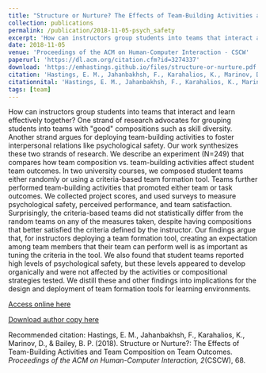 ```yaml
---
title: "Structure or Nurture? The Effects of Team-Building Activities and Team Composition on Team Outcomes"
collection: publications
permalink: /publication/2018-11-05-psych_safety
excerpt: 'How can instructors group students into teams that interact and learn effectively together? One strand of research advocates for grouping students into teams with &quot;good&quot; compositions such as skill diversity. Another strand argues for deploying team-building activities to foster interpersonal relations like psychological safety. Our work synthesizes these two strands of research. We describe an experiment (N=249) that compares how team composition vs. team-building activities affect student team outcomes. In two university courses, we composed student teams either randomly or using a criteria-based team formation tool. Teams further performed team-building activities that promoted either team or task outcomes. We collected project scores, and used surveys to measure psychological safety, perceived performance, and team satisfaction. Surprisingly, the criteria-based teams did not statistically differ from the random teams on any of the measures taken, despite having compositions that better satisfied the criteria defined by the instructor. Our findings argue that, for instructors deploying a team formation tool, creating an expectation among team members that their team can perform well is as important as tuning the criteria in the tool. We also found that student teams reported high levels of psychological safety, but these levels appeared to develop organically and were not affected by the activities or compositional strategies tested. We distill these and other findings into implications for the design and deployment of team formation tools for learning environments.'
date: 2018-11-05
venue: 'Proceedings of the ACM on Human-Computer Interaction - CSCW'
paperurl: 'https://dl.acm.org/citation.cfm?id=3274337'
download: 'https://emhastings.github.io/files/structure-or-nurture.pdf'
citation: 'Hastings, E. M., Jahanbakhsh, F., Karahalios, K., Marinov, D., &amp; Bailey, B. P. (2018). Structure or Nurture?: The Effects of Team-Building Activities and Team Composition on Team Outcomes. *Proceedings of the ACM on Human-Computer Interaction, 2*(CSCW), 68.'
citationnital: 'Hastings, E. M., Jahanbakhsh, F., Karahalios, K., Marinov, D., &amp; Bailey, B. P. (2018). Structure or Nurture?: The Effects of Team-Building Activities and Team Composition on Team Outcomes. Proceedings of the ACM on Human-Computer Interaction, 2(CSCW), 68.'
tags: [team]
---
```


How can instructors group students into teams that interact and learn effectively together? One strand of research advocates for grouping students into teams with &quot;good&quot; compositions such as skill diversity. Another strand argues for deploying team-building activities to foster interpersonal relations like psychological safety. Our work synthesizes these two strands of research. We describe an experiment (N=249) that compares how team composition vs. team-building activities affect student team outcomes. In two university courses, we composed student teams either randomly or using a criteria-based team formation tool. Teams further performed team-building activities that promoted either team or task outcomes. We collected project scores, and used surveys to measure psychological safety, perceived performance, and team satisfaction. Surprisingly, the criteria-based teams did not statistically differ from the random teams on any of the measures taken, despite having compositions that better satisfied the criteria defined by the instructor. Our findings argue that, for instructors deploying a team formation tool, creating an expectation among team members that their team can perform well is as important as tuning the criteria in the tool. We also found that student teams reported high levels of psychological safety, but these levels appeared to develop organically and were not affected by the activities or compositional strategies tested. We distill these and other findings into implications for the design and deployment of team formation tools for learning environments.

[Access online here](https://dl.acm.org/citation.cfm?id=3274337)

[Download author copy here](https://emhastings.github.io/files/structure-or-nurture.pdf)

Recommended citation: Hastings, E. M., Jahanbakhsh, F., Karahalios, K., Marinov, D., & Bailey, B. P. (2018). Structure or Nurture?: The Effects of Team-Building Activities and Team Composition on Team Outcomes. *Proceedings of the ACM on Human-Computer Interaction, 2*(CSCW), 68.